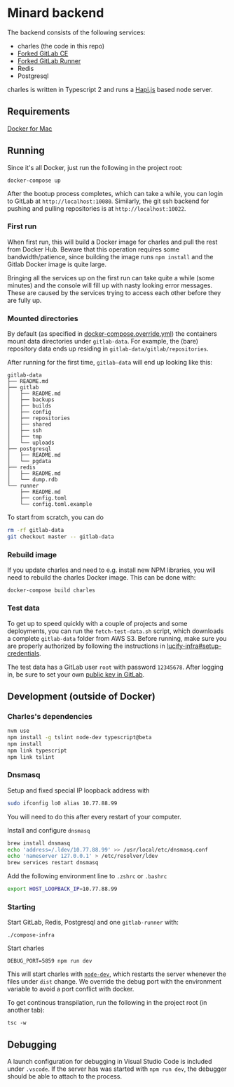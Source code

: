 
# Minard backend

The backend consists of the following services:

- charles (the code in this repo)
- [Forked GitLab CE](https://github.com/lucified/gitlab-ce)
- [Forked GitLab Runner](https://github.com/lucified/minard-runner)
- Redis
- Postgresql

charles is written in Typescript 2 and runs a [Hapi.js](http://hapijs.com) based node server.

## Requirements

[Docker for Mac](https://docs.docker.com/docker-for-mac/)

## Running

Since it's all Docker, just run the following in the project root:

```
docker-compose up
```

After the bootup process completes, which can take a while, you can login to GitLab at
`http://localhost:10080`. Similarly, the git ssh backend for pushing and pulling repositories
is at `http://localhost:10022`.

### First run

When first run, this will build a Docker image for charles and pull the rest from Docker
Hub. Beware that this operation requires some bandwidth/patience, since building the image
runs `npm install` and the Gitlab Docker image is quite large.

Bringing all the services up on the first run can take quite a while (some minutes) and the
console will fill up with nasty looking error messages. These are caused by the services
trying to access each other before they are fully up.


### Mounted directories

By default (as specified in [docker-compose.override.yml](./docker-compose.override.yml)) the
containers mount data directories under `gitlab-data`. For example, the (bare) repository data
ends up residing in `gitlab-data/gitlab/repositories`.

After running for the first time, `gitlab-data` will end up looking like this:

```
gitlab-data
├── README.md
├── gitlab
│   ├── README.md
│   ├── backups
│   ├── builds
│   ├── config
│   ├── repositories
│   ├── shared
│   ├── ssh
│   ├── tmp
│   └── uploads
├── postgresql
│   ├── README.md
│   └── pgdata
├── redis
│   ├── README.md
│   └── dump.rdb
└── runner
    ├── README.md
    ├── config.toml
    └── config.toml.example
```

To start from scratch, you can do
```bash
rm -rf gitlab-data
git checkout master -- gitlab-data
```

### Rebuild image

If you update charles and need to e.g. install new NPM libraries, you will need to rebuild the
charles Docker image. This can be done with:

```shell
docker-compose build charles
```

### Test data

To get up to speed quickly with a couple of projects and some deployments, you can run the
`fetch-test-data.sh` script, which downloads a complete `gitlab-data` folder from AWS S3.
Before running, make sure you are properly authorized by following the instructions in
[lucify-infra#setup-credentials](https://github.com/lucified/lucify-infra#setup-credentials).

The test data has a GitLab user `root` with password `12345678`. After logging in, be sure to set
your own [public key in GitLab](http://docs.gitlab.com/ce/gitlab-basics/create-your-ssh-keys.html).

## Development (outside of Docker)

### Charles's dependencies

```bash
nvm use
npm install -g tslint node-dev typescript@beta
npm install
npm link typescript
npm link tslint
```

### Dnsmasq

Setup and fixed special IP loopback address with
```bash
sudo ifconfig lo0 alias 10.77.88.99
```
You will need to do this after every restart of your computer.

Install and configure `dnsmasq`
```bash
brew install dnsmasq
echo 'address=/.ldev/10.77.88.99' >> /usr/local/etc/dnsmasq.conf
echo 'nameserver 127.0.0.1' > /etc/resolver/ldev
brew services restart dnsmasq
```

Add the following environment line to `.zshrc` or `.bashrc`
```bash
export HOST_LOOPBACK_IP=10.77.88.99
```

### Starting

Start GitLab, Redis, Postgresql and one `gitlab-runner` with:

```shell
./compose-infra
```

Start charles
```
DEBUG_PORT=5859 npm run dev
```

This will start charles with [`node-dev`](https://github.com/fgnass/node-dev), which restarts
the server whenever the files under `dist` change. We override the debug port with the
environment variable to avoid a port conflict with docker.

To get continous transpilation, run the following in the project root (in another tab):

```shell
tsc -w
```

## Debugging

A launch configuration for debugging in Visual Studio Code is included under `.vscode`.
If the server has was started with `npm run dev`, the debugger should be able to attach
to the process.
